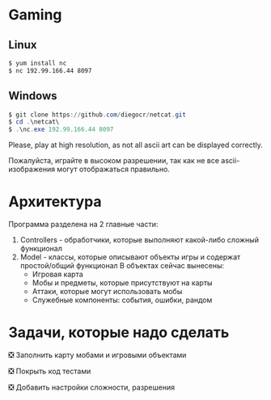 # Gaming

## Linux

```bash
$ yum install nc
$ nc 192.99.166.44 8097
```
## Windows

```powershell
$ git clone https://github.com/diegocr/netcat.git
$ cd .\netcat\
$ .\nc.exe 192.99.166.44 8097
```
Please, play at high resolution, as not all ascii art can be displayed correctly.

Пожалуйста, играйте в высоком разрешении, так как не все ascii-изображения могут отображаться правильно.

# Архитектура

Программа разделена на 2 главные части:
1) Controllers - обработчики, которые выполняют какой-либо сложный функционал
2) Model - классы, которые описывают объекты игры и содержат простой/общий функционал
	В объектах сейчас вынесены:
	- Игровая карта
	- Мобы и предметы, которые присутствуют на карты
	- Аттаки, которые могут использовать мобы
	- Служебные компоненты: события, ошибки, рандом

# Задачи, которые надо сделать

:negative_squared_cross_mark: Заполнить карту мобами и игровыми объектами

:negative_squared_cross_mark: Покрыть код тестами	

:negative_squared_cross_mark: Добавить настройки сложности, разрешения
